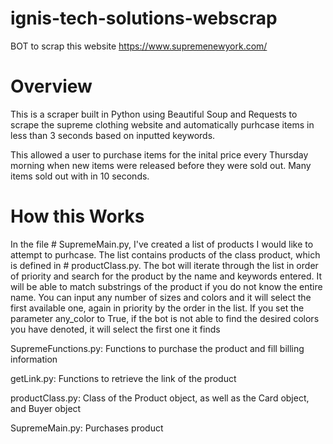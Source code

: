 # ignis-tech-solutions-webscrap

BOT to scrap this website https://www.supremenewyork.com/

# Overview

This is a scraper built in Python using Beautiful Soup and Requests to scrape the supreme clothing website and automatically purhcase items in less than 3 seconds based on inputted keywords.

This allowed a user to purchase items for the inital price every Thursday morning when new items were released before they were sold out. Many items sold out with in 10 seconds.

# How this Works

In the file # SupremeMain.py,
I've created a list of products I would like to attempt to purhcase. The list contains products of the class product, which is defined in # productClass.py.
The bot will iterate through the list in order of priority and search for the product by the name and keywords entered. It will be able to match substrings of the product if you do not know the entire name. You can input any number of sizes and colors and it will select the first available one, again in priority by the order in the list. If you set the parameter any_color to True, if the bot is not able to find the desired colors you have denoted, it will select the first one it finds

SupremeFunctions.py: Functions to purchase the product and fill billing information


getLink.py: Functions to retrieve the link of the product


productClass.py: Class of the Product object, as well as the Card object, and Buyer object


SupremeMain.py: Purchases product
